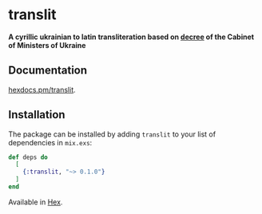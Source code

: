 # translit

**A cyrillic ukrainian to latin transliteration based on [decree](http://search.ligazakon.ua/l_doc2.nsf/link1/KP100055.html) of the Cabinet of Ministers of Ukraine**


## Documentation 

[hexdocs.pm/translit](https://hexdocs.pm/translit).

## Installation

The package can be installed by adding `translit` to your list of dependencies in `mix.exs`:

```elixir
def deps do
  [
    {:translit, "~> 0.1.0"}
  ]
end
```
Available in [Hex](https://hex.pm/packages/translit).
